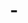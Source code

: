 ---
layout: "writing_by_category"
category: "AIRFLOW"

# url에 대문자 섞이면 post와 연결이 안됨
permalink: "/writing/category/airflow/"

## Logo 이미지 경로
header-img: "assets/category/Airflow/AirflowLogo.png"

## Logo 동영상 경로
# header-video: "assets/video/JavaScript.mp4"

title: "-"
---